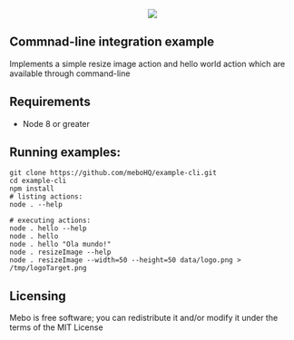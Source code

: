 <p align="center">
  <img src="https://mebohq.github.io/docs/data/logo.png"/>
</p>

## Commnad-line integration example
Implements a simple resize image action and hello world action which are available through command-line

## Requirements
- Node 8 or greater

## Running examples:
```
git clone https://github.com/meboHQ/example-cli.git
cd example-cli
npm install
# listing actions:
node . --help

# executing actions:
node . hello --help
node . hello
node . hello "Ola mundo!"
node . resizeImage --help
node . resizeImage --width=50 --height=50 data/logo.png > /tmp/logoTarget.png
```

## Licensing
Mebo is free software; you can redistribute it and/or modify it under the terms of the MIT License
